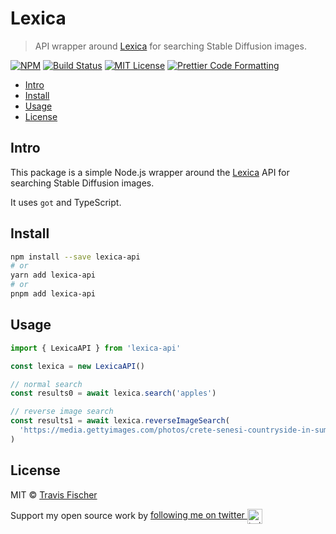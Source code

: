 # Lexica <!-- omit in toc -->

> API wrapper around [Lexica](https://lexica.art) for searching Stable Diffusion images.

[![NPM](https://img.shields.io/npm/v/lexica-api.svg)](https://www.npmjs.com/package/lexica-api) [![Build Status](https://github.com/transitive-bullshit/lexica-api/actions/workflows/test.yml/badge.svg)](https://github.com/transitive-bullshit/lexica-api/actions/workflows/test.yml) [![MIT License](https://img.shields.io/badge/license-MIT-blue)](https://github.com/transitive-bullshit/lexica-api/blob/main/license) [![Prettier Code Formatting](https://img.shields.io/badge/code_style-prettier-brightgreen.svg)](https://prettier.io)

- [Intro](#intro)
- [Install](#install)
- [Usage](#usage)
- [License](#license)

## Intro

This package is a simple Node.js wrapper around the [Lexica](https://lexica.art/docs) API for searching Stable Diffusion images.

It uses `got` and TypeScript.

## Install

```bash
npm install --save lexica-api
# or
yarn add lexica-api
# or
pnpm add lexica-api
```

## Usage

```ts
import { LexicaAPI } from 'lexica-api'

const lexica = new LexicaAPI()

// normal search
const results0 = await lexica.search('apples')

// reverse image search
const results1 = await lexica.reverseImageSearch(
  'https://media.gettyimages.com/photos/crete-senesi-countryside-in-summer-tuscany-italy-picture-id1411845730'
)
```

## License

MIT © [Travis Fischer](https://transitivebullsh.it)

Support my open source work by <a href="https://twitter.com/transitive_bs">following me on twitter <img src="https://storage.googleapis.com/saasify-assets/twitter-logo.svg" alt="twitter" height="24px" align="center"></a>

